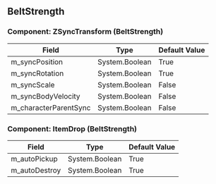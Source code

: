 ## BeltStrength

### Component: ZSyncTransform (BeltStrength)

|Field|Type|Default Value|
|-----|----|-------------|
|m_syncPosition|System.Boolean|True|
|m_syncRotation|System.Boolean|True|
|m_syncScale|System.Boolean|False|
|m_syncBodyVelocity|System.Boolean|False|
|m_characterParentSync|System.Boolean|False|

### Component: ItemDrop (BeltStrength)

|Field|Type|Default Value|
|-----|----|-------------|
|m_autoPickup|System.Boolean|True|
|m_autoDestroy|System.Boolean|True|

